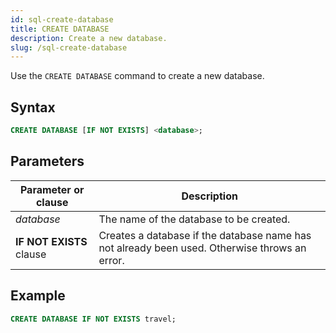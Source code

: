 ```yaml
---
id: sql-create-database
title: CREATE DATABASE
description: Create a new database.
slug: /sql-create-database
---
```


Use the `CREATE DATABASE` command to create a new database.

## Syntax

```sql
CREATE DATABASE [IF NOT EXISTS] <database>;
```
## Parameters
|Parameter or clause            | Description           |
|-------------------------------|-----------------------|
|*database*                     |The name of the database to be created.|
|<b>IF NOT EXISTS</b> clause    |Creates a database if the database name has not already been used. Otherwise throws an error.|

## Example
```sql
CREATE DATABASE IF NOT EXISTS travel;
```